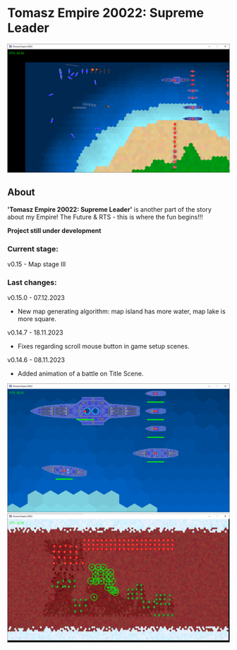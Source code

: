 # Tomasz Empire 20022: Supreme Leader

<p align="center">
  <img src="screens/screenshot1_20230115.png" alt="Tomasz Empire 20022">
</p>

## About
**'Tomasz Empire 20022: Supreme Leader'** is another part of the story about my Empire! The Future &amp; RTS - this is where the fun begins!!!

**Project still under development**

### Current stage:
v0.15 - Map stage III

### Last changes:
v0.15.0 - 07.12.2023

* New map generating algorithm: map island has more water, map lake is more square.

v0.14.7 - 18.11.2023

* Fixes regarding scroll mouse button in game setup scenes.

v0.14.6 - 08.11.2023

* Added animation of a battle on Title Scene.


<p align="center">
  <img src="screens/screenshot2_20230115.png" alt="Tomasz Empire 20022 - Fleet">
  <br />
  <img src="screens/screenshot3_20230115.png" alt="Tomasz Empire 20022 - Mars poles Map">
</p>
